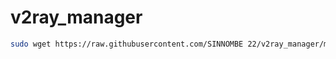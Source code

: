 # v2ray_manager
```bash
sudo wget https://raw.githubusercontent.com/SINNOMBE 22/v2ray_manager/main/install-v2r.sh; chmod +x install-v2r.sh; ./install-v2r.sh
```